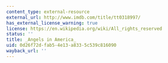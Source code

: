 ```yaml
---
content_type: external-resource
external_url: http://www.imdb.com/title/tt0318997/
has_external_license_warning: true
license: https://en.wikipedia.org/wiki/All_rights_reserved
status: ''
title: _Angels in America_
uid: 0d26f72d-fab5-4e13-a833-5c539c816090
wayback_url: ''
---
```


